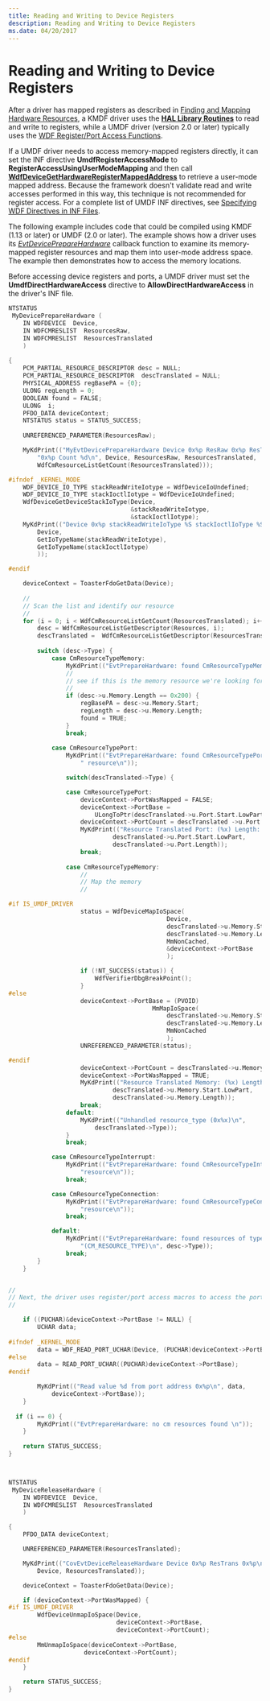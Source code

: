 ```yaml
---
title: Reading and Writing to Device Registers
description: Reading and Writing to Device Registers
ms.date: 04/20/2017
---
```


# Reading and Writing to Device Registers


After a driver has mapped registers as described in [Finding and Mapping Hardware Resources](finding-and-mapping-hardware-resources.md), a KMDF driver uses the [**HAL Library Routines**](/previous-versions/windows/hardware/drivers/ff546644(v=vs.85)) to read and write to registers, while a UMDF driver (version 2.0 or later) typically uses the [WDF Register/Port Access Functions](/windows-hardware/drivers/ddi/wdfhwaccess/).

If a UMDF driver needs to access memory-mapped registers directly, it can set the INF directive **UmdfRegisterAccessMode** to **RegisterAccessUsingUserModeMapping** and then call [**WdfDeviceGetHardwareRegisterMappedAddress**](/windows-hardware/drivers/ddi/wdfdevice/nf-wdfdevice-wdfdevicegethardwareregistermappedaddress) to retrieve a user-mode mapped address. Because the framework doesn't validate read and write accesses performed in this way, this technique is not recommended for register access. For a complete list of UMDF INF directives, see [Specifying WDF Directives in INF Files](specifying-wdf-directives-in-inf-files.md).

The following example includes code that could be compiled using KMDF (1.13 or later) or UMDF (2.0 or later). The example shows how a driver uses its [*EvtDevicePrepareHardware*](/windows-hardware/drivers/ddi/wdfdevice/nc-wdfdevice-evt_wdf_device_prepare_hardware) callback function to examine its memory-mapped register resources and map them into user-mode address space. The example then demonstrates how to access the memory locations.

Before accessing device registers and ports, a UMDF driver must set the **UmdfDirectHardwareAccess** directive to **AllowDirectHardwareAccess** in the driver's INF file.

```cpp
NTSTATUS
 MyDevicePrepareHardware (
    IN WDFDEVICE  Device,
    IN WDFCMRESLIST  ResourcesRaw,
    IN WDFCMRESLIST  ResourcesTranslated
    )
  
{
    PCM_PARTIAL_RESOURCE_DESCRIPTOR desc = NULL;
    PCM_PARTIAL_RESOURCE_DESCRIPTOR  descTranslated = NULL;
    PHYSICAL_ADDRESS regBasePA = {0};
    ULONG regLength = 0;
    BOOLEAN found = FALSE;
    ULONG  i;
    PFDO_DATA deviceContext;
    NTSTATUS status = STATUS_SUCCESS;
    
    UNREFERENCED_PARAMETER(ResourcesRaw);

    MyKdPrint(("MyEvtDevicePrepareHardware Device 0x%p ResRaw 0x%p ResTrans "
        "0x%p Count %d\n", Device, ResourcesRaw, ResourcesTranslated,
        WdfCmResourceListGetCount(ResourcesTranslated)));

#ifndef _KERNEL_MODE
    WDF_DEVICE_IO_TYPE stackReadWriteIotype = WdfDeviceIoUndefined; 
    WDF_DEVICE_IO_TYPE stackIoctlIotype = WdfDeviceIoUndefined;
    WdfDeviceGetDeviceStackIoType(Device,
                                  &stackReadWriteIotype,
                                  &stackIoctlIotype);
    MyKdPrint(("Device 0x%p stackReadWriteIoType %S stackIoctlIoType %S\n",
        Device,
        GetIoTypeName(stackReadWriteIotype),
        GetIoTypeName(stackIoctlIotype)
        ));

#endif

    deviceContext = ToasterFdoGetData(Device);
    
    //
    // Scan the list and identify our resource
    //
    for (i = 0; i < WdfCmResourceListGetCount(ResourcesTranslated); i++) {
        desc = WdfCmResourceListGetDescriptor(Resources, i);
        descTranslated =  WdfCmResourceListGetDescriptor(ResourcesTranslated, i);
           
        switch (desc->Type) {
            case CmResourceTypeMemory:
                MyKdPrint(("EvtPrepareHardware: found CmResourceTypeMemory resources \n"));
                //
                // see if this is the memory resource we're looking for
                // 
                if (desc->u.Memory.Length == 0x200) {
                    regBasePA = desc->u.Memory.Start;
                    regLength = desc->u.Memory.Length;
                    found = TRUE;                    
                }
                break;
                
            case CmResourceTypePort:
                MyKdPrint(("EvtPrepareHardware: found CmResourceTypePort"
                    " resource\n"));

                switch(descTranslated->Type) {

                case CmResourceTypePort:
                    deviceContext->PortWasMapped = FALSE;
                    deviceContext->PortBase = 
                        ULongToPtr(descTranslated->u.Port.Start.LowPart);
                    deviceContext->PortCount = descTranslated ->u.Port.Length;
                    MyKdPrint(("Resource Translated Port: (%x) Length: (%d)\n",
                             descTranslated->u.Port.Start.LowPart,
                             descTranslated->u.Port.Length));                        
                    break;
                    
                case CmResourceTypeMemory:
                    //
                    // Map the memory
                    //

#if IS_UMDF_DRIVER                    
                    status = WdfDeviceMapIoSpace(
                                            Device,
                                            descTranslated->u.Memory.Start,
                                            descTranslated->u.Memory.Length,
                                            MmNonCached,
                                            &deviceContext->PortBase
                                            );

                    if (!NT_SUCCESS(status)) {
                        WdfVerifierDbgBreakPoint();
                    }
#else
                    deviceContext->PortBase = (PVOID) 
                                        MmMapIoSpace(
                                            descTranslated->u.Memory.Start,
                                            descTranslated->u.Memory.Length,
                                            MmNonCached
                                            );
                    UNREFERENCED_PARAMETER(status);

#endif
                    deviceContext->PortCount = descTranslated->u.Memory.Length;
                    deviceContext->PortWasMapped = TRUE;
                    MyKdPrint(("Resource Translated Memory: (%x) Length: (%d)\n",
                             descTranslated->u.Memory.Start.LowPart,
                             descTranslated->u.Memory.Length));                        
                    break;
                default:
                    MyKdPrint(("Unhandled resource_type (0x%x)\n", 
                        descTranslated->Type));
                }
                break;

            case CmResourceTypeInterrupt:
                MyKdPrint(("EvtPrepareHardware: found CmResourceTypeInterrupt"
                    "resource\n"));
                break;                

            case CmResourceTypeConnection:
                MyKdPrint(("EvtPrepareHardware: found CmResourceTypeConnection"
                    "resource\n"));
                break;                

            default:
                MyKdPrint(("EvtPrepareHardware: found resources of type %d"
                    "(CM_RESOURCE_TYPE)\n", desc->Type));
                break;
        }
    }


//
// Next, the driver uses register/port access macros to access the port.
//

    if ((PUCHAR)&deviceContext->PortBase != NULL) {
        UCHAR data;
        
#ifndef _KERNEL_MODE
        data = WDF_READ_PORT_UCHAR(Device, (PUCHAR)deviceContext->PortBase);
#else
        data = READ_PORT_UCHAR((PUCHAR)deviceContext->PortBase);
#endif

        MyKdPrint(("Read value %d from port address 0x%p\n", data, 
            deviceContext->PortBase));
    }
  
  if (i == 0) {
        MyKdPrint(("EvtPrepareHardware: no cm resources found \n"));
    }
    
    return STATUS_SUCCESS;
}



NTSTATUS
 MyDeviceReleaseHardware (
    IN WDFDEVICE  Device,
    IN WDFCMRESLIST  ResourcesTranslated
    )

{
    PFDO_DATA deviceContext;

    UNREFERENCED_PARAMETER(ResourcesTranslated);

    MyKdPrint(("CovEvtDeviceReleaseHardware Device 0x%p ResTrans 0x%p\n", 
        Device, ResourcesTranslated));

    deviceContext = ToasterFdoGetData(Device);

    if (deviceContext->PortWasMapped) {
#if IS_UMDF_DRIVER
        WdfDeviceUnmapIoSpace(Device,
                              deviceContext->PortBase,
                              deviceContext->PortCount);
#else
        MmUnmapIoSpace(deviceContext->PortBase,
                     deviceContext->PortCount);
#endif
    }

    return STATUS_SUCCESS;
}
```

 

